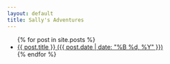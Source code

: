 ```yaml
---
layout: default
title: Sally's Adventures
---
```


<ul class="posts">
  {% for post in site.posts %}
    <li><a href="{{ post.url }}">{{ post.title }} ({{ post.date | date: "%B %d, %Y" }})</a></li>
  {% endfor %}
</ul>
